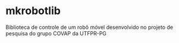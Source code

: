 # mkrobotlib
Biblioteca de controle de um robô móvel desenvolvido no projeto de pesquisa do grupo COVAP da UTFPR-PG
